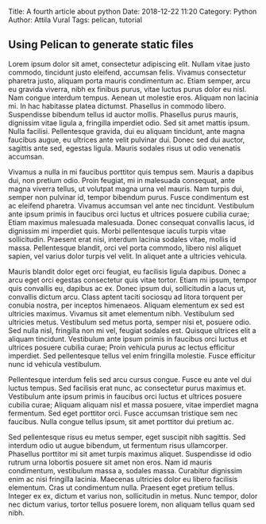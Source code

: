 Title: A fourth article about python
Date: 2018-12-22 11:20
Category: Python
Author: Attila Vural
Tags: pelican, tutorial

## Using Pelican to generate static files

Lorem ipsum dolor sit amet, consectetur adipiscing elit. Nullam vitae justo commodo, tincidunt justo eleifend, accumsan felis. Vivamus consectetur pharetra justo, aliquam porta mauris condimentum ac. Etiam semper, arcu eu gravida viverra, nibh ex finibus purus, vitae luctus purus dolor eu nisl. Nam congue interdum tempus. Aenean ut molestie eros. Aliquam non lacinia mi. In hac habitasse platea dictumst. Phasellus in commodo libero. Suspendisse bibendum tellus id auctor mollis. Phasellus purus mauris, dignissim vitae ligula a, fringilla imperdiet odio. Sed sit amet mattis ipsum. Nulla facilisi. Pellentesque gravida, dui eu aliquam tincidunt, ante magna faucibus augue, eu ultrices ante velit pulvinar dui. Donec sed dui auctor, sagittis ante sed, egestas ligula. Mauris sodales risus ut odio venenatis accumsan.

Vivamus a nulla in mi faucibus porttitor quis tempus sem. Mauris a dapibus dui, non pretium odio. Proin feugiat, mi in malesuada consequat, ante magna viverra tellus, ut volutpat magna urna vel mauris. Nam turpis dui, semper non pulvinar id, tempor bibendum purus. Fusce condimentum est ac eleifend pharetra. Vivamus accumsan vel ante nec tincidunt. Vestibulum ante ipsum primis in faucibus orci luctus et ultrices posuere cubilia curae; Etiam maximus malesuada malesuada. Donec consequat convallis lacus, id dignissim mi imperdiet quis. Morbi pellentesque iaculis turpis vitae sollicitudin. Praesent erat nisi, interdum lacinia sodales vitae, mollis id massa. Pellentesque blandit, orci vel porta commodo, libero nisl aliquet sapien, vel varius dolor turpis vel velit. In aliquet ante a ultricies vehicula.

Mauris blandit dolor eget orci feugiat, eu facilisis ligula dapibus. Donec a arcu eget orci egestas consectetur quis vitae tortor. Etiam mi ipsum, tempor quis convallis eu, dapibus ac ex. Donec ipsum dui, sollicitudin a lacus ut, convallis dictum arcu. Class aptent taciti sociosqu ad litora torquent per conubia nostra, per inceptos himenaeos. Aliquam elementum ex sed est ultricies maximus. Vivamus sit amet elementum nibh. Vestibulum sed ultricies metus. Vestibulum sed metus porta, semper nisi et, posuere odio. Sed nulla nisl, fringilla non mi vel, feugiat sodales est. Quisque ultrices elit a aliquam tincidunt. Vestibulum ante ipsum primis in faucibus orci luctus et ultrices posuere cubilia curae; Proin vehicula purus ac lectus efficitur imperdiet. Sed pellentesque tellus vel enim fringilla molestie. Fusce efficitur nunc id vehicula vestibulum.

Pellentesque interdum felis sed arcu cursus congue. Fusce eu ante vel dui luctus tempus. Sed facilisis erat nunc, ac consectetur purus maximus et. Vestibulum ante ipsum primis in faucibus orci luctus et ultrices posuere cubilia curae; Aliquam aliquam nisl et massa posuere, vitae imperdiet magna fermentum. Sed eget porttitor orci. Fusce accumsan tristique sem nec faucibus. Nulla congue tellus ipsum, sit amet porttitor dui pretium ac.

Sed pellentesque risus eu metus semper, eget suscipit nibh sagittis. Sed interdum odio ut augue bibendum, ut fermentum risus ullamcorper. Phasellus porttitor mi sit amet turpis maximus aliquet. Suspendisse id odio rutrum urna lobortis posuere sit amet non eros. Nam id mauris condimentum, vestibulum massa a, sodales massa. Curabitur dignissim enim ac nisi fringilla lacinia. Maecenas ultricies dolor eu libero facilisis elementum. Cras ut condimentum nulla. Praesent eget pretium tellus. Integer ex ex, dictum et varius non, sollicitudin in metus. Nunc tempor, dolor nec dictum varius, tortor tellus posuere lorem, non aliquam tellus quam sed nibh.